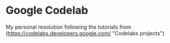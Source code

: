 # Google Codelab
My personal resolution following the tutorials from (https://codelabs.developers.google.com/ "Codelabs projects")
